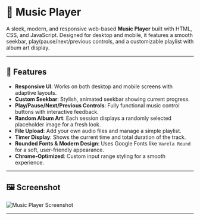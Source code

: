 # 🎵 Music Player

A sleek, modern, and responsive web-based **Music Player** built with HTML, CSS, and JavaScript. Designed for desktop and mobile, it features a smooth seekbar, play/pause/next/previous controls, and a customizable playlist with album art display.

---

## 🌟 Features

- **Responsive UI**: Works on both desktop and mobile screens with adaptive layouts.  
- **Custom Seekbar**: Stylish, animated seekbar showing current progress.
- **Play/Pause/Next/Previous Controls**: Fully functional music control buttons with interactive feedback.  
- **Random Album Art**: Each session displays a randomly selected placeholder image for a fresh look.  
- **File Upload**: Add your own audio files and manage a simple playlist.  
- **Timer Display**: Shows the current time and total duration of the track.  
- **Rounded Fonts & Modern Design**: Uses Google Fonts like `Varela Round` for a soft, user-friendly appearance.  
- **Chrome-Optimized**: Custom input range styling for a smooth experience.  

---

## 🖼 Screenshot

![Music Player Screenshot](./assets/Screenshot.png) 

---
